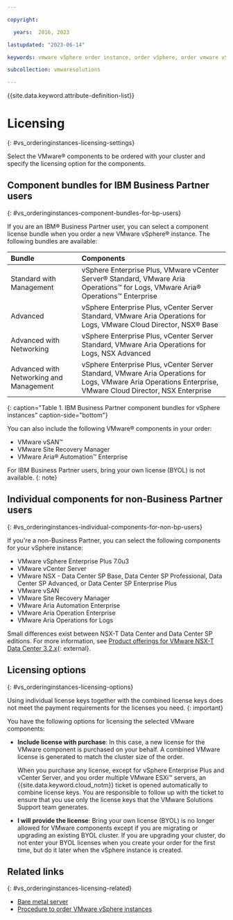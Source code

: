 ```yaml
---

copyright:

  years:  2016, 2023

lastupdated: "2023-06-14"

keywords: vmware vSphere order instance, order vSphere, order vmware vSphere instance

subcollection: vmwaresolutions

---
```


{{site.data.keyword.attribute-definition-list}}

# Licensing
{: #vs_orderinginstances-licensing-settings}

Select the VMware® components to be ordered with your cluster and specify the licensing option for the components.

## Component bundles for IBM Business Partner users
{: #vs_orderinginstances-component-bundles-for-bp-users}

If you are an IBM® Business Partner user, you can select a component license bundle when you order a new VMware vSphere® instance. The following bundles are available:

| Bundle | Components |
|:------ |:---------- |
| Standard with Management | vSphere Enterprise Plus, VMware vCenter Server® Standard, VMware Aria Operations™ for Logs, VMware Aria® Operations™ Enterprise |
| Advanced | vSphere Enterprise Plus, vCenter Server Standard, VMware Aria Operations for Logs, VMware Cloud Director, NSX® Base |
| Advanced with Networking | vSphere Enterprise Plus, vCenter Server Standard, VMware Aria Operations for Logs, NSX Advanced |
| Advanced with Networking and Management | vSphere Enterprise Plus, vCenter Server Standard, VMware Aria Operations for Logs, VMware Aria Operations Enterprise, VMware Cloud Director, NSX Enterprise |
{: caption="Table 1. IBM Business Partner component bundles for vSphere instances" caption-side="bottom"}

You can also include the following VMware® components in your order:
* VMware vSAN™
* VMware Site Recovery Manager
* VMware Aria® Automation™ Enterprise

For IBM Business Partner users, bring your own license (BYOL) is not available.
{: note}

## Individual components for non-Business Partner users
{: #vs_orderinginstances-individual-components-for-non-bp-users}

If you're a non-Business Partner, you can select the following components for your vSphere instance:
* VMware vSphere Enterprise Plus 7.0u3
* VMware vCenter Server
* VMware NSX - Data Center SP Base, Data Center SP Professional, Data Center SP Advanced, or Data Center SP Enterprise Plus
* VMware vSAN
* VMware Site Recovery Manager
* VMware Aria Automation Enterprise
* VMware Aria Operation Enterprise
* VMware Aria Operations for Logs

Small differences exist between NSX-T Data Center and Data Center SP editions. For more information, see [Product offerings for VMware NSX-T Data Center 3.2.x](https://kb.vmware.com/s/article/86095){: external}.

## Licensing options
{: #vs_orderinginstances-licensing-options}

Using individual license keys together with the combined license keys does not meet the payment requirements for the licenses you need.
{: important}

You have the following options for licensing the selected VMware components:
* **Include license with purchase**: In this case, a new license for the VMware component is purchased on your behalf. A combined VMware license is generated to match the cluster size of the order.

   When you purchase any license, except for vSphere Enterprise Plus and vCenter Server, and you order multiple VMware ESXi™ servers, an {{site.data.keyword.cloud_notm}} ticket is opened automatically to combine license keys. You are responsible to follow up with the ticket to ensure that you use only the license keys that the VMware Solutions Support team generates.

* **I will provide the license**: Bring your own license (BYOL) is no longer allowed for VMware components except if you are migrating or upgrading an existing BYOL cluster. If you are upgrading your cluster, do not enter your BYOL licenses when you create your order for the first time, but do it later when the vSphere instance is created.

## Related links
{: #vs_orderinginstances-licensing-related}

* [Bare metal server](/docs/vmwaresolutions?topic=vmwaresolutions-vs_orderinginstances-bare-metal-settings)
* [Procedure to order VMware vSphere instances](/docs/vmwaresolutions?topic=vmwaresolutions-vs_orderinginstances-procedure)
